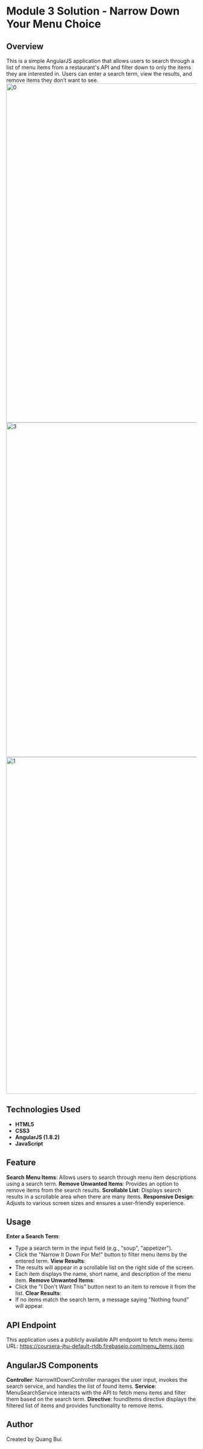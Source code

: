 # Module 3 Solution - Narrow Down Your Menu Choice

## Overview
This is a simple AngularJS application that allows users to search through a list of menu items from a restaurant's API and filter down to only the items they are interested in. Users can enter a search term, view the results, and remove items they don’t want to see.
<img width="896" alt="0" src="https://github.com/user-attachments/assets/319e46d9-9931-4c1e-88f3-5c114a54c72c">
<img width="884" alt="3" src="https://github.com/user-attachments/assets/d8bd70aa-a4f9-403f-85be-2dfdccd3d92a">
<img width="890" alt="1" src="https://github.com/user-attachments/assets/d8f67873-9ff2-4fdb-9f53-538fc04eeae6">

## Technologies Used
- **HTML5**
- **CSS3**
- **AngularJS (1.8.2)**
- **JavaScript**

## Feature
**Search Menu Items**: Allows users to search through menu item descriptions using a search term.
**Remove Unwanted Items**: Provides an option to remove items from the search results.
**Scrollable List**: Displays search results in a scrollable area when there are many items.
**Responsive Design**: Adjusts to various screen sizes and ensures a user-friendly experience.
 
## Usage
**Enter a Search Term**:
 - Type a search term in the input field (e.g., "soup", "appetizer").
 - Click the "Narrow It Down For Me!" button to filter menu items by the entered term.
**View Results**:
 - The results will appear in a scrollable list on the right side of the screen.
 - Each item displays the name, short name, and description of the menu item.
**Remove Unwanted Items**:
 - Click the "I Don't Want This" button next to an item to remove it from the list.
**Clear Results**:
 - If no items match the search term, a message saying "Nothing found" will appear.

## API Endpoint
This application uses a publicly available API endpoint to fetch menu items:
URL: https://coursera-jhu-default-rtdb.firebaseio.com/menu_items.json

## AngularJS Components
**Controller**: NarrowItDownController manages the user input, invokes the search service, and handles the list of found items.
**Service**: MenuSearchService interacts with the API to fetch menu items and filter them based on the search term.
**Directive**: foundItems directive displays the filtered list of items and provides functionality to remove items.

## Author
Created by Quang Bui.

